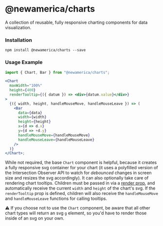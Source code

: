 # @newamerica/charts

A collection of reusable, fully responsive charting components for data visualization.

### Installation

```
npm install @newamerica/charts --save
```

### Usage Example

```jsx
import { Chart, Bar } from "@newamerica/charts";

<Chart
  maxWidth="100%"
  height={400}
  renderTooltip={({ datum }) => <div>{datum.value}</div>}
>
  {({ width, height, handleMouseMove, handleMouseLeave }) => (
    <Bar
      data={data}
      width={width}
      height={height}
      x={d => d.x}
      y={d => +d.y}
      handleMouseMove={handleMouseMove}
      handleMouseLeave={handleMouseLeave}
    />
  )}
</Chart>;
```

While not required, the base `Chart` component is helpful, because it creates a fully responsive svg container for your chart (it uses a polyfilled version of the Intersection Observer API to watch for _debounced_ changes in screen size and resizes the svg accordingly). It can also optionally take care of rendering chart tooltips. Children must be passed in via a [render prop](https://reactjs.org/docs/render-props.html), and automatically receive the current `width` and `height` of the chart's svg. If the `renderTooltip` prop is defined, children will also receive the `handleMouseMove` and `handleMouseLeave` functions for calling tooltips.

⚠️ If you choose not to use the `Chart` component, be aware that all other chart types will return an svg `g` element, so you'd have to render those inside of an svg on your own.
